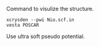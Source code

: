 Command to visulize the structure.
```
xcrysden --pwi Nio.scf.in
vesta POSCAR
```
Use ultra soft pseudo potential.
